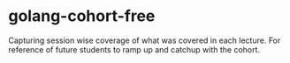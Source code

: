 # golang-cohort-free
Capturing session wise coverage of what was covered in each lecture. For reference of future students to ramp up and catchup with the cohort.
